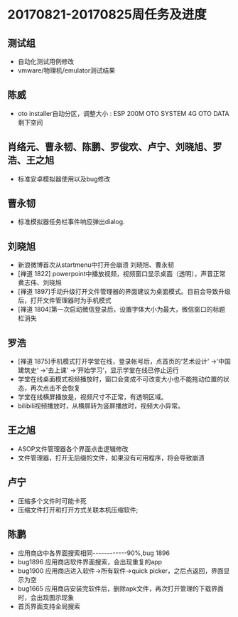 # 20170821-20170825周任务及进度

## 测试组
- 自动化测试用例修改
- vmware/物理机/emulator测试结果

## 陈威
- oto installer自动分区，调整大小 : ESP 200M   OTO SYSTEM 4G   OTO DATA 剩下空间

## 肖络元、曹永韧、陈鹏、罗俊欢、卢宁、刘晓旭、罗浩、王之旭
- 标准安卓模拟器使用以及bug修改

## 曹永韧
  - 标准模拟器任务栏事件响应弹出dialog.

## 刘晓旭
- 新浪微博首次从startmenu中打开会崩溃 刘晓旭、曹永韧
- [禅道 1822] powerpoint中播放视频，视频窗口显示桌面（透明），声音正常  黄志伟、刘晓旭
- [禅道 1897]手动升级打开文件管理器的界面建议为桌面模式。目前会导致升级后，打开文件管理器时为手机模式
- [禅道 1804]第一次启动微信登录后，设置字体大小为最大，微信窗口的标题栏消失

## 罗浩
- [禅道 1875]手机模式打开学堂在线，登录帐号后，点首页的‘艺术设计‘ ->‘中国建筑史‘ ->'去上课' ->‘开始学习‘，显示学堂在线已停止运行
- 学堂在线桌面模式视频播放时，窗口会变成不可改变大小也不能拖动位置的状态，再次点击不会恢复
- 学堂在线横屏播放是，视频尺寸不正常，有透明区域。
- bilibili视频播放时，从横屏转为竖屏播放时，视频大小异常。

## 王之旭
- ASOP文件管理器各个界面点击逻辑修改
- 文件管理器，打开无后缀的文件，如果没有可用程序，将会导致崩溃

## 卢宁
- 压缩多个文件时可能卡死
- 压缩文件打开和打开方式关联本机压缩软件;

## 陈鹏
- 应用商店中各界面搜索相同------------90%,bug 1896
- bug1896 应用商店软件界面搜索，会出现重复的app
- bug1900 应用商店进入软件->所有软件->quick picker，之后点返回，界面显示为空
- bug1665 应用商店安装完软件后，删除apk文件，再次打开管理的下载界面时，会出现图示现象
- 首页界面支持全局搜索

